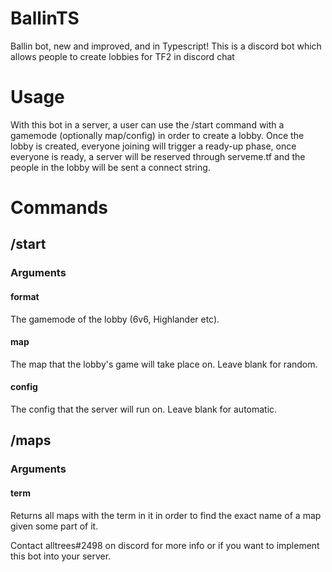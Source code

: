 # BallinTS
Ballin bot, new and improved, and in Typescript!
This is a discord bot which allows people to create lobbies for TF2 in discord chat 

# Usage

With this bot in a server, a user can use the /start command with a gamemode (optionally map/config) in order to create a lobby. Once the lobby is created, everyone joining will trigger a ready-up phase, once everyone is ready, a server will be reserved through serveme.tf and the people in the lobby will be sent a connect string.

# Commands

## /start

### Arguments
  
#### format
 The gamemode of the lobby (6v6, Highlander etc).
  
#### map
 The map that the lobby's game will take place on. Leave blank for random.
  
#### config
 The config that the server will run on. Leave blank for automatic.
  
## /maps

### Arguments

#### term
 Returns all maps with the term in it in order to find the exact name of a map given some part of it.



Contact alltrees#2498 on discord for more info or if you want to implement this bot into your server.
